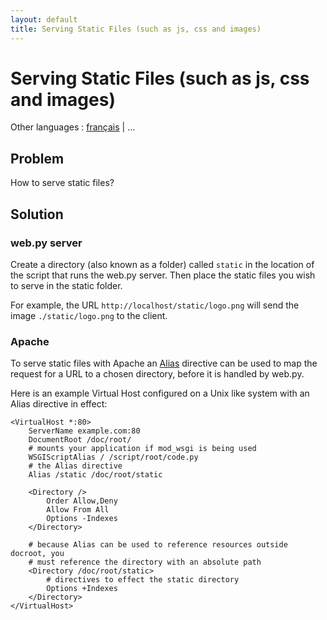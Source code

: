 ```yaml
---
layout: default
title: Serving Static Files (such as js, css and images)
---
```


# Serving Static Files (such as js, css and images)

Other languages : [français](/staticfiles/fr) | ...

Problem
-------
How to serve static files?

Solution
--------

### web.py server

Create a directory (also known as a folder) called <code>static</code> in the location of the script that runs the web.py server. Then place the static files you wish to serve in the static folder.

For example, the URL <code>http://localhost/static/logo.png</code> will send the image <code>./static/logo.png</code> to the client.

### Apache

To serve static files with Apache an [Alias](http://httpd.apache.org/docs/2.2/mod/mod_alias.html#alias) directive can be used to map the request for a URL to a chosen directory, before it is handled by web.py.

Here is an example Virtual Host configured on a Unix like system with an Alias directive in effect:

    <VirtualHost *:80>
        ServerName example.com:80
        DocumentRoot /doc/root/
        # mounts your application if mod_wsgi is being used
        WSGIScriptAlias / /script/root/code.py
        # the Alias directive
        Alias /static /doc/root/static
        
        <Directory />
            Order Allow,Deny
            Allow From All
            Options -Indexes
        </Directory>
        
        # because Alias can be used to reference resources outside docroot, you
        # must reference the directory with an absolute path
        <Directory /doc/root/static>
            # directives to effect the static directory
            Options +Indexes
        </Directory>
    </VirtualHost>